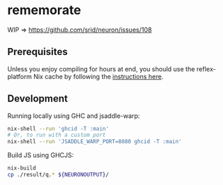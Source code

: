 # rememorate

WIP => https://github.com/srid/neuron/issues/108

## Prerequisites

Unless you enjoy compiling for hours at end, you should use the reflex-platform Nix cache by following the [instructions here][cache].

## Development

Running locally using GHC and jsaddle-warp:

```bash
nix-shell --run 'ghcid -T :main'
# Or, to run with a custom port
nix-shell --run 'JSADDLE_WARP_PORT=8080 ghcid -T :main'
```

Build JS using GHCJS:

```bash
nix-build
cp ./result/q.* ${NEURONOUTPUT}/
```

[cache]: https://github.com/obsidiansystems/obelisk#installing-obelisk
